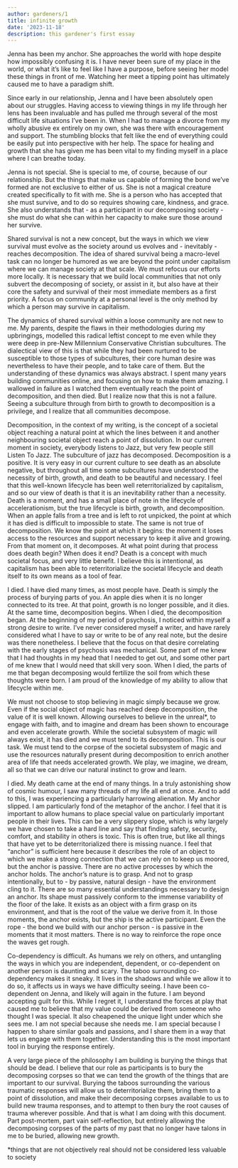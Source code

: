 ```yaml
---
author: gardeners/1
title: infinite growth
date: '2023-11-18'
description: this gardener's first essay
---
```


Jenna has been my anchor. She approaches the world with hope despite how impossibly confusing it is. I have never been sure of my place in the world, or what it’s like to feel like I have a purpose, before seeing her model these things in front of me. Watching her meet a tipping point has ultimately caused me to have a paradigm shift.

Since early in our relationship, Jenna and I have been absolutely open about our struggles. Having access to viewing things in my life through her lens has been invaluable and has pulled me through several of the most difficult life situations I’ve been in. When I had to manage a divorce from my wholly abusive ex entirely on my own, she was there with encouragement and support. The stumbling blocks that felt like the end of everything could be easily put into perspective with her help. The space for healing and growth that she has given me has been vital to my finding myself in a place where I can breathe today.

Jenna is not special. She is special to me, of course, because of our relationship. But the things that make us capable of forming the bond we’ve formed are not exclusive to either of us. She is not a magical creature created specifically to fit with me. She is a person who has accepted that she must survive, and to do so requires showing care, kindness, and grace. She also understands that - as a participant in our decomposing society - she must do what she can within her capacity to make sure those around her survive.

Shared survival is not a new concept, but the ways in which we view survival must evolve as the society around us evolves and - inevitably - reaches decomposition. The idea of shared survival being a macro-level task can no longer be humored as we are beyond the point under capitalism where we can manage society at that scale. We must refocus our efforts more locally. It is necessary that we build local communities that not only subvert the decomposing of society, or assist in it, but also have at their core the safety and survival of their most immediate members as a first priority. A focus on community at a personal level is the only method by which a person may survive in capitalism.

The dynamics of shared survival within a loose community are not new to me. My parents, despite the flaws in their methodologies during my upbringings, modelled this radical leftist concept to me even while they were deep in pre-New Millennium Conservative Christian subcultures. The dialectical view of this is that while they had been nurtured to be susceptible to those types of subcultures, their core human desire was nevertheless to have their people, and to take care of them. But the understanding of these dynamics was always abstract. I spent many years building communities online, and focusing on how to make them amazing. I wallowed in failure as I watched them eventually reach the point of decomposition, and then died. But I realize now that this is not a failure. Seeing a subculture through from birth to growth to decomposition is a privilege, and I realize that all communities decompose.

Decomposition, in the context of my writing, is the concept of a societal object reaching a natural point at which the lines between it and another neighbouring societal object reach a point of dissolution. In our current moment in society, everybody listens to Jazz, but very few people still Listen To Jazz. The subculture of jazz has decomposed. Decomposition is a positive. It is very easy in our current culture to see death as an absolute negative, but throughout all time some subcultures have understood the necessity of birth, growth, and death to be beautiful and necessary. I feel that this well-known lifecycle has been well reterritorialized by capitalism, and so our view of death is that it is an inevitability rather than a necessity. Death is a moment, and has a small place of note in the lifecycle of accelerationism, but the true lifecycle is birth, growth, and decomposition. When an apple falls from a tree and is left to rot unpicked, the point at which it has died is difficult to impossible to state. The same is not true of decomposition. We know the point at which it begins: the moment it loses access to the resources and support necessary to keep it alive and growing. From that moment on, it decomposes. At what point during that process does death begin? When does it end? Death is a concept with much societal focus, and very little benefit. I believe this is intentional, as capitalism has been able to reterritorialize the societal lifecycle and death itself to its own means as a tool of fear.

I died. I have died many times, as most people have. Death is simply the process of burying parts of you. An apple dies when it is no longer connected to its tree. At that point, growth is no longer possible, and it dies. At the same time, decomposition begins. When I died, the decomposition began. At the beginning of my period of psychosis, I noticed within myself a strong desire to write. I’ve never considered myself a writer, and have rarely considered what I have to say or write to be of any real note, but the desire was there nonetheless. I believe that the focus on that desire correlating with the early stages of psychosis was mechanical. Some part of me knew that I had thoughts in my head that I needed to get out, and some other part of me knew that I would need that skill very soon. When I died, the parts of me that began decomposing would fertilize the soil from which these thoughts were born. I am proud of the knowledge of my ability to allow that lifecycle within me.

We must not choose to stop believing in magic simply because we grow. Even if the social object of magic has reached deep decomposition, the value of it is well known. Allowing ourselves to believe in the unreal*, to engage with faith, and to imagine and dream has been shown to encourage and even accelerate growth. While the societal subsystem of magic will always exist, it has died and we must tend to its decomposition. This is our task. We must tend to the corpse of the societal subsystem of magic and use the resources naturally present during decomposition to enrich another area of life that needs accelerated growth. We play, we imagine, we dream, all so that we can drive our natural instinct to grow and learn.

I died. My death came at the end of many things. In a truly astonishing show of cosmic humour, I saw many threads of my life all end at once. And to add to this, I was experiencing a particularly harrowing alienation. My anchor slipped. I am particularly fond of the metaphor of the anchor. I feel that it is important to allow humans to place special value on particularly important people in their lives. This can be a very slippery slope, which is why largely we have chosen to take a hard line and say that finding safety, security, comfort, and stability in others is toxic. This is often true, but like all things that have yet to be deterritorialized there is missing nuance. I feel that “anchor” is sufficient here because it describes the role of an object to which we make a strong connection that we can rely on to keep us moored, but the anchor is passive. There are no active processes by which the anchor holds. The anchor’s nature is to grasp. And not to grasp intentionally, but to - by passive, natural design - have the environment cling to it. There are so many essential understandings necessary to design an anchor. Its shape must passively conform to the immense variability of the floor of the lake. It exists as an object with a firm grasp on its environment, and that is the root of the value we derive from it. In those moments, the anchor exists, but the ship is the active participant. Even the rope - the bond we build with our anchor person - is passive in the moments that it most matters. There is no way to reinforce the rope once the waves get rough.

Co-dependency is difficult. As humans we rely on others, and untangling the ways in which you are independent, dependent, or co-dependent on another person is daunting and scary. The taboo surrounding co-dependency makes it sneaky. It lives in the shadows and while we allow it to do so, it affects us in ways we have difficulty seeing. I have been co-dependent on Jenna, and likely will again in the future. I am beyond accepting guilt for this. While I regret it, I understand the forces at play that caused me to believe that my value could be derived from someone who thought I was special. It also cheapened the unique light under which she sees me. I am not special because she needs me. I am special because I happen to share similar goals and passions, and I share them in a way that lets us engage with them together. Understanding this is the most important tool in burying the response entirely.

A very large piece of the philosophy I am building is burying the things that should be dead. I believe that our role as participants is to bury the decomposing corpses so that we can tend the growth of the things that are important to our survival. Burying the taboos surrounding the various traumatic responses will allow us to deterritorialize them, bring them to a point of dissolution, and make their decomposing corpses available to us to build new trauma responses, and to attempt to then bury the root causes of trauma wherever possible. And that is what I am doing with this document. Part post-mortem, part vain self-reflection, but entirely allowing the decomposing corpses of the parts of my past that no longer have talons in me to be buried, allowing new growth.

*things that are not objectively real should not be considered less valuable to society
